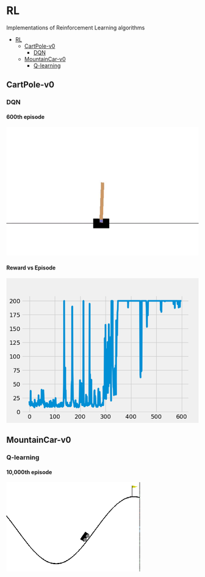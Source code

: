 # RL
 Implementations of Reinforcement Learning algorithms

- [RL](#rl)
  * [CartPole-v0](#cartpole-v0)
    + [DQN](#dqn)
  * [MountainCar-v0](#mountaincar-v0)
    + [Q-learning](#q-learning)


## CartPole-v0
### DQN

#### 600th episode 
![](https://github.com/aditya-shirwatkar/RL/blob/master/DQN/CartPole-v0/cartpole.gif)

#### Reward vs Episode 
![](https://github.com/aditya-shirwatkar/RL/blob/master/DQN/CartPole-v0/4_572_256_2.png)

## MountainCar-v0
### Q-learning

#### 10,000th episode
![](https://github.com/aditya-shirwatkar/RL/blob/master/Q-Learning/Mountain_Car_v0/mountaincar.gif)


